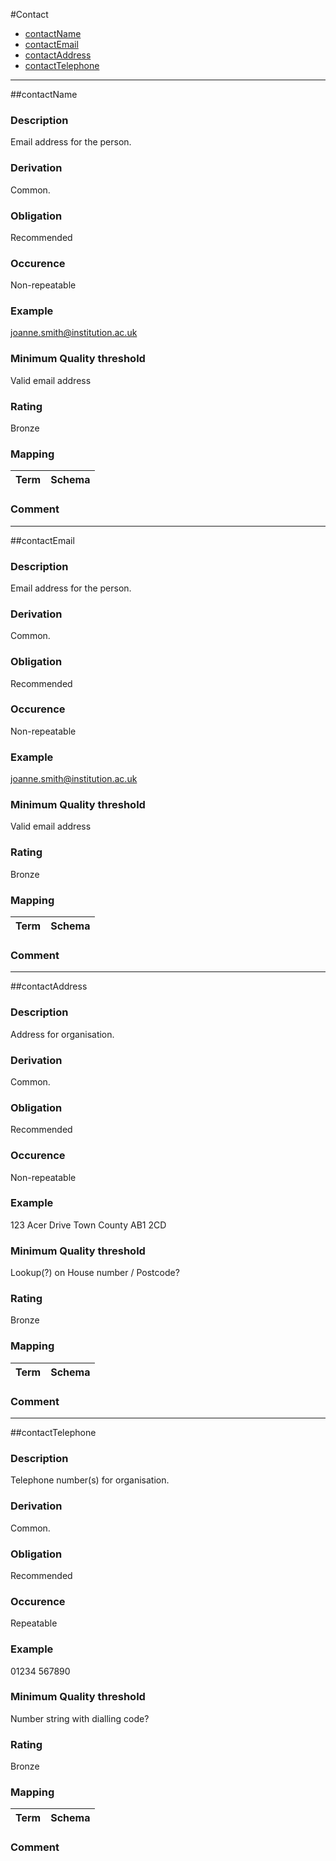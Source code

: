 
#Contact

* [contactName](#contactname)
* [contactEmail](#contactemail)
* [contactAddress](#contactaddress)
* [contactTelephone](#contacttelephone)

-------------------------------------------------
##contactName

### Description
Email address for the person.
### Derivation
Common.
### Obligation	
Recommended
### Occurence
Non-repeatable
### Example	
joanne.smith@institution.ac.uk
### Minimum Quality threshold	
Valid email address
### Rating
Bronze
### Mapping
Term | Schema
-------------|--------------
### Comment

-------------------------------------------------
##contactEmail

### Description
Email address for the person.
### Derivation
Common.
### Obligation	
Recommended
### Occurence
Non-repeatable
### Example	
joanne.smith@institution.ac.uk
### Minimum Quality threshold	
Valid email address
### Rating
Bronze
### Mapping
Term | Schema
-------------|--------------
### Comment
-------------------------------------------------
##contactAddress
### Description
Address for organisation.
### Derivation
Common.
### Obligation	
Recommended
### Occurence	
Non-repeatable
### Example
123 Acer Drive
Town
County
AB1 2CD
### Minimum Quality threshold	
Lookup(?) on House number / Postcode?
### Rating
Bronze
### Mapping
Term | Schema
-------------|--------------
### Comment
-------------------------------------------------
##contactTelephone
### Description
Telephone number(s) for organisation. 
### Derivation
Common.
### Obligation
Recommended
### Occurence	
Repeatable
### Example	
01234 567890
### Minimum Quality threshold
Number string with dialling code?
### Rating
Bronze
### Mapping
Term | Schema
-------------|--------------
### Comment
